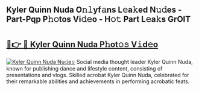 ## Kyler Quinn Nuda O𝚗𝚕yf𝚊ns L𝚎a𝚔ed N𝚞𝚍es - Part-Pqp P𝚑𝚘tos Vi𝚍𝚎o - H𝚘𝚝 Part L𝚎a𝚔s GrOIT

# <h2><a href="http://kfbpq3.oniu.top/?m=Kyler+Quinn+Nuda">🔗👉 🔴 Kyler Quinn Nuda P𝚑ot𝚘𝚜 V𝚒d𝚎o</a></h2>

[![Kyler Quinn Nuda Nu𝚍e𝚜](https://i.imgur.com/0qMVB7G.gif)](http://kfbpq3.oniu.top/?m=Kyler+Quinn+Nuda)
Social media thought leader Kyler Quinn Nuda, known for publishing dance and lifestyle content, consisting of presentations and vlogs. Skilled acrobat Kyler Quinn Nuda, celebrated for their remarkable abilities and achievements in performing acrobatic feats.  
